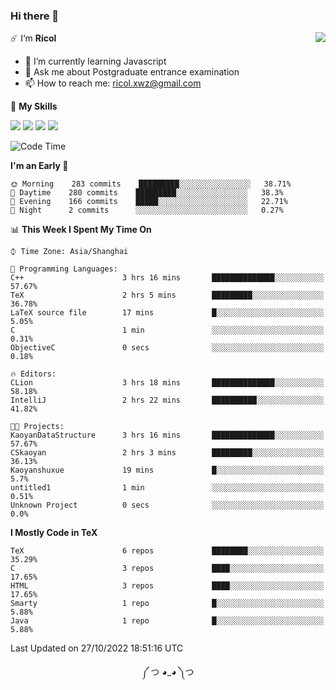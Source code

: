 ### Hi there 👋

<a href="#">
  <img align="right" src="https://github-readme-stats.vercel.app/api?username=Ricolxwz&count_private=true&show_icons=true&theme=prussian" />
</a>

☄️ I‘m **Ricol**

- 🌱 I’m currently learning Javascript
- 💬 Ask me about Postgraduate entrance examination
- 📫 How to reach me: ricol.xwz@gmail.com

🌟 **My Skills**

![](https://img.shields.io/badge/-Git-000000?style=flat-square&logo=git&logoColor=fff)
![](https://img.shields.io/badge/-C-3e74a2?style=flat-square&logo=C&logoColor=fff)
![](https://img.shields.io/badge/-Python-4fc08d?style=flat-square&logo=python&logoColor=fff)
![](https://img.shields.io/badge/-java-ffa500?style=flat-square&logo=java&logoColor=fff)

<!--START_SECTION:waka-->
![Code Time](http://img.shields.io/badge/Code%20Time-373%20hrs%208%20mins-blue)

**I'm an Early 🐤** 

```text
🌞 Morning    283 commits    █████████░░░░░░░░░░░░░░░░   38.71% 
🌆 Daytime    280 commits    █████████░░░░░░░░░░░░░░░░   38.3% 
🌃 Evening    166 commits    █████░░░░░░░░░░░░░░░░░░░░   22.71% 
🌙 Night      2 commits      ░░░░░░░░░░░░░░░░░░░░░░░░░   0.27%

```


📊 **This Week I Spent My Time On** 

```text
⌚︎ Time Zone: Asia/Shanghai

💬 Programming Languages: 
C++                      3 hrs 16 mins       ██████████████░░░░░░░░░░░   57.67% 
TeX                      2 hrs 5 mins        █████████░░░░░░░░░░░░░░░░   36.78% 
LaTeX source file        17 mins             █░░░░░░░░░░░░░░░░░░░░░░░░   5.05% 
C                        1 min               ░░░░░░░░░░░░░░░░░░░░░░░░░   0.31% 
ObjectiveC               0 secs              ░░░░░░░░░░░░░░░░░░░░░░░░░   0.18%

🔥 Editors: 
CLion                    3 hrs 18 mins       ██████████████░░░░░░░░░░░   58.18% 
IntelliJ                 2 hrs 22 mins       ██████████░░░░░░░░░░░░░░░   41.82%

🐱‍💻 Projects: 
KaoyanDataStructure      3 hrs 16 mins       ██████████████░░░░░░░░░░░   57.67% 
CSkaoyan                 2 hrs 3 mins        █████████░░░░░░░░░░░░░░░░   36.13% 
Kaoyanshuxue             19 mins             █░░░░░░░░░░░░░░░░░░░░░░░░   5.7% 
untitled1                1 min               ░░░░░░░░░░░░░░░░░░░░░░░░░   0.51% 
Unknown Project          0 secs              ░░░░░░░░░░░░░░░░░░░░░░░░░   0.0%

```

**I Mostly Code in TeX** 

```text
TeX                      6 repos             ████████░░░░░░░░░░░░░░░░░   35.29% 
C                        3 repos             ████░░░░░░░░░░░░░░░░░░░░░   17.65% 
HTML                     3 repos             ████░░░░░░░░░░░░░░░░░░░░░   17.65% 
Smarty                   1 repo              █░░░░░░░░░░░░░░░░░░░░░░░░   5.88% 
Java                     1 repo              █░░░░░░░░░░░░░░░░░░░░░░░░   5.88%

```



 Last Updated on 27/10/2022 18:51:16 UTC
<!--END_SECTION:waka-->

<div align="center">
༼ つ ◕_◕ ༽つ
</div>
